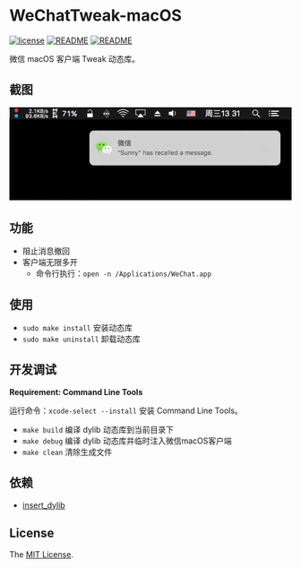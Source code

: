 # WeChatTweak-macOS

[![license](https://img.shields.io/github/license/mashape/apistatus.svg)](LICENSE)
[![README](https://img.shields.io/badge/README-English-blue.svg)](README.md)
[![README](https://img.shields.io/badge/README-中文-blue.svg)](README-Chinese.md)

微信 macOS 客户端 Tweak 动态库。

## 截图

![](Screenshot/WeChatTweak-macOS.png)

## 功能

- 阻止消息撤回
- 客户端无限多开
    - 命令行执行：`open -n /Applications/WeChat.app`

## 使用

- `sudo make install`   安装动态库
- `sudo make uninstall` 卸载动态库

## 开发调试

**Requirement: Command Line Tools**

运行命令：`xcode-select --install` 安装 Command Line Tools。

- `make build` 编译 dylib 动态库到当前目录下
- `make debug` 编译 dylib 动态库并临时注入微信macOS客户端
- `make clean` 清除生成文件

## 依赖

- [insert_dylib](https://github.com/Tyilo/insert_dylib)

## License
The [MIT License](LICENSE).
